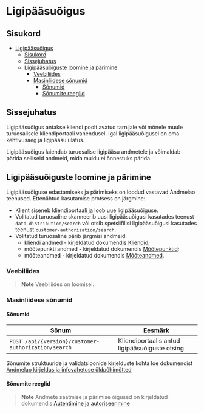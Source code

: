 # Ligipääsuõigus

## Sisukord

- [Ligipääsuõigus](#ligipääsuõigus)
  - [Sisukord](#sisukord)
  - [Sissejuhatus](#sissejuhatus)
  - [Ligipääsuõiguste loomine ja pärimine](#ligipääsuõiguste-loomine-ja-pärimine)
    - [Veebiliides](#veebiliides)
    - [Masinliidese sõnumid](#masinliidese-sõnumid)
      - [Sõnumid](#sõnumid)
      - [Sõnumite reeglid](#sõnumite-reeglid)

## Sissejuhatus

Ligipääsuõigus antakse kliendi poolt avatud tarnijale või mõnele muule turuosalisele kliendiportaali vahendusel. Igal ligipääsuõigusel on oma kehtivusaeg ja ligipääsu ulatus.

Ligipääsuõigus laiendab turuosalise ligipääsu andmetele ja võimaldab pärida selliseid andmeid, mida muidu ei õnnestuks pärida.

## Ligipääsuõiguste loomine ja pärimine

Ligipääsuõiguse edastamiseks ja pärimiseks on loodud vastavad Andmelao teenused. Ettenähtud kasutamise protsess on järgmine:

- Klient siseneb kliendiportaali ja loob uue ligipääsuõiguse.
- Volitatud turuosaline skanneerib uusi ligipääsuõigusi kasutades teenust `data-distribution/search` või otsib spetsiifilisi ligipääsuõigusi kasutades teenust `customer-authorization/search`.
- Volitatud turuosaline pärib järgmisi andmeid:
  - kliendi andmed - kirjeldatud dokumendis [Kliendid](04-kliendi-eic.md);
  - mõõtepunkti andmed - kirjeldatud dokumendis [Mõõtepunktid](05-mootepunktid.md);
  - mõõteandmed - kirjeldatud dokumendis [Mõõteandmed](12-mooteandmed.md).

### Veebiliides

> **Note**
> Veebiliides on loomisel.

### Masinliidese sõnumid

#### Sõnumid

| Sõnum                                               | Eesmärk                                        |
|-----------------------------------------------------|------------------------------------------------|
| `POST /api/{version}/customer-authorization/search` | Kliendiportaalis antud ligipääsuõiguste otsing |

Sõnumite struktuuride ja validatsioonide kirjelduste kohta loe dokumendist [Andmelao kirjeldus ja infovahetuse üldpõhimõtted](01-avp-kirjeldus-ja-infovahetuse-yldpohimotted.md)

#### Sõnumite reeglid

> **Note**
> Andmete saatmise ja pärimise õigused on kirjeldatud dokumendis [Autentimine ja autoriseerimine](03-autentimine-ja-autoriseerimine.md)
